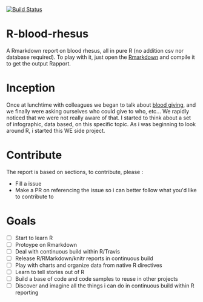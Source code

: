 [![Build Status](https://travis-ci.org/adriens/R-blood-rhesus.svg?branch=master)](https://travis-ci.org/adriens/R-blood-rhesus)

# R-blood-rhesus

A Rmarkdown report on blood rhesus, all in pure  R (no addition csv nor database required). To play with it, just open the [Rmarkdown](http://rmarkdown.rstudio.com/lesson-1.html) and compile it to get the output Rapport.

# Inception

Once at lunchtime with colleagues we began to talk about [blood giving](http://www.adsbnc.org/index.php?option=com_content&view=article&id=5&Itemid=7), and we finally were asking ourselves who could give to who, etc... We rapidly noticed that we were not really aware of that.
I started to think about a set of infographic, data based, on this specific topic. As i was beginning to look around R, i started this WE side project. 

# Contribute

The report is based on sections, to contribute, please :

- Fill a issue
- Make a PR on referencing the issue so i can better follow what you'd like to contribute to

# Goals

- [ ] Start to learn R
- [ ] Protoype on Rmarkdown
- [ ] Deal with continuous build within R/Travis
- [ ] Release R/RMarkdown/knitr reports in continuous build
- [ ] Play with charts and organize data from native R directives
- [ ] Learn to tell stories out of R
- [ ] Build a base of code and code samples to reuse in other projects
- [ ] Discover and imagine all the things i can do in continuous build within R reporting
